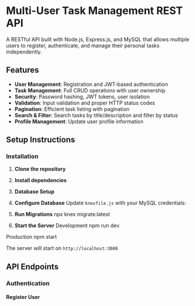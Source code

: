 # Multi-User Task Management REST API

A RESTful API built with Node.js, Express.js, and MySQL that allows multiple users to register, authenticate, and manage their personal tasks independently.

## Features

- **User Management**: Registration and JWT-based authentication
- **Task Management**: Full CRUD operations with user ownership
- **Security**: Password hashing, JWT tokens, user isolation
- **Validation**: Input validation and proper HTTP status codes
- **Pagination**: Efficient task listing with pagination
- **Search & Filter**: Search tasks by title/description and filter by status
- **Profile Management**: Update user profile information

## Setup Instructions

### Installation

1. **Clone the repository**

2. **Install dependencies**

3. **Database Setup**

4. **Configure Database**
Update `knexfile.js` with your MySQL credentials:

5. **Run Migrations**
npx knex migrate:latest

6. **Start the Server**
Development
npm run dev

Production
npm start


The server will start on `http://localhost:3000`

## API Endpoints

### Authentication

#### Register User
